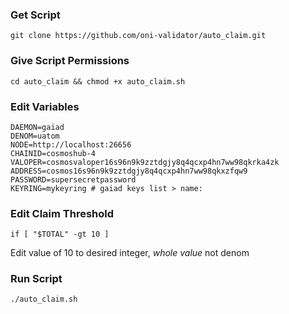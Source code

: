 ### Get Script
`git clone https://github.com/oni-validator/auto_claim.git`
### Give Script Permissions
`cd auto_claim && chmod +x auto_claim.sh`
### Edit Variables 
```
DAEMON=gaiad
DENOM=uatom
NODE=http://localhost:26656
CHAINID=cosmoshub-4
VALOPER=cosmosvaloper16s96n9k9zztdgjy8q4qcxp4hn7ww98qkrka4zk
ADDRESS=cosmos16s96n9k9zztdgjy8q4qcxp4hn7ww98qkxzfqw9
PASSWORD=supersecretpassword
KEYRING=mykeyring # gaiad keys list > name:
```
### Edit Claim Threshold 
`if [ "$TOTAL" -gt 10 ]` 

Edit value of 10 to desired integer, *whole value* not denom

### Run Script
`./auto_claim.sh`

